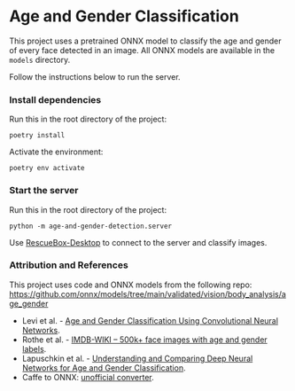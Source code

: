 # Age and Gender Classification

This project uses a pretrained ONNX model to classify the age and gender of every face detected in an image. All ONNX models are available in the `models` directory.

Follow the instructions below to run the server.

### Install dependencies

Run this in the root directory of the project:
```
poetry install
```

Activate the environment:
```
poetry env activate
```

### Start the server

Run this in the root directory of the project:
```
python -m age-and-gender-detection.server
```

Use [RescueBox-Desktop](https://github.com/UMass-Rescue/RescueBox-Desktop) to connect to the server and classify images.

### Attribution and References

This project uses code and ONNX models from the following repo: https://github.com/onnx/models/tree/main/validated/vision/body_analysis/age_gender

* Levi et al. - [Age and Gender Classification Using Convolutional Neural Networks](https://talhassner.github.io/home/publication/2015_CVPR).
* Rothe et al. - [IMDB-WIKI – 500k+ face images with age and gender labels](https://data.vision.ee.ethz.ch/cvl/rrothe/imdb-wiki/).
* Lapuschkin et al. - [Understanding and Comparing Deep Neural Networks for Age and Gender Classification](https://github.com/sebastian-lapuschkin/understanding-age-gender-deep-learning-models).
* Caffe to ONNX: [unofficial converter](https://github.com/asiryan/caffe-onnx).